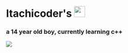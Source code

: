 <div>
<h1> Itachicoder's <img src="https://media.giphy.com/media/WUlplcMpOCEmTGBtBW/giphy.gif" width="30"></h1>
</div>

 <h3>
   a 14 year old boy, currently learning c++
   
 </h5>
<a href="https://github.com/anuraghazra/github-readme-stats" align="center">
  <img align="center" src="https://github-readme-stats.vercel.app/api?username=itachicoders" />
</a>

 
 



